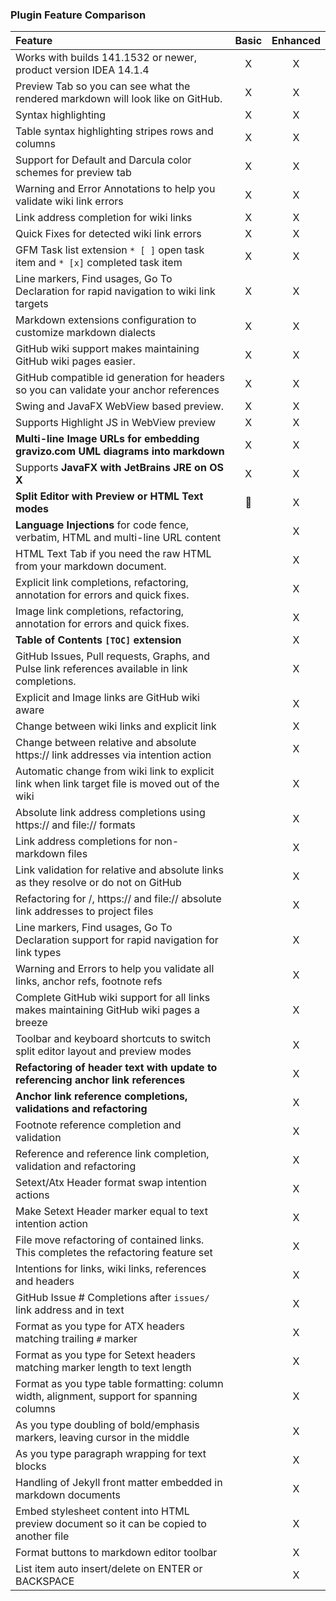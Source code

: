 ### Plugin Feature Comparison

| Feature                                                                                         |    Basic     | Enhanced |
|:------------------------------------------------------------------------------------------------|:------------:|:--------:|
| Works with builds 141.1532 or newer, product version IDEA 14.1.4                                |      X       |    X     |
| Preview Tab so you can see what the rendered markdown will look like on GitHub.                 |      X       |    X     |
| Syntax highlighting                                                                             |      X       |    X     |
| Table syntax highlighting stripes rows and columns                                              |      X       |    X     |
| Support for Default and Darcula color schemes for preview tab                                   |      X       |    X     |
| Warning and Error Annotations to help you validate wiki link errors                             |      X       |    X     |
| Link address completion for wiki links                                                          |      X       |    X     |
| Quick Fixes for detected wiki link errors                                                       |      X       |    X     |
| GFM Task list extension `* [ ]` open task item and `* [x]` completed task item                  |      X       |    X     |
| Line markers, Find usages, Go To Declaration for rapid navigation to wiki link targets          |      X       |    X     |
| Markdown extensions configuration to customize markdown dialects                                |      X       |    X     |
| GitHub wiki support makes maintaining GitHub wiki pages easier.                                 |      X       |    X     |
| GitHub compatible id generation for headers so you can validate your anchor references          |      X       |    X     |
| Swing and JavaFX WebView based preview.                                                         |      X       |    X     |
| Supports Highlight JS in WebView preview                                                        |      X       |    X     |
| **Multi-line Image URLs for embedding gravizo.com UML diagrams into markdown**                  |      X       |    X     |
| Supports **JavaFX with JetBrains JRE on OS X**                                                  |      X       |    X     |
| **Split Editor with Preview or HTML Text modes**                                                | :red_circle: |    X     |
| **Language Injections** for code fence, verbatim, HTML and multi-line URL content               |              |    X     |
| HTML Text Tab if you need the raw HTML from your markdown document.                             |              |    X     |
| Explicit link completions, refactoring, annotation for errors and quick fixes.                  |              |    X     |
| Image link completions, refactoring, annotation for errors and quick fixes.                     |              |    X     |
| **Table of Contents `[TOC]` extension**                                                         |              |    X     |
| GitHub Issues, Pull requests, Graphs, and Pulse link references available in link completions.  |              |    X     |
| Explicit and Image links are GitHub wiki aware                                                  |              |    X     |
| Change between wiki links and explicit link                                                     |              |    X     |
| Change between relative and absolute https:// link addresses via intention action               |              |    X     |
| Automatic change from wiki link to explicit link when link target file is moved out of the wiki |              |    X     |
| Absolute link address completions using https:// and file:// formats                            |              |    X     |
| Link address completions for non-markdown files                                                 |              |    X     |
| Link validation for relative and absolute links as they resolve or do not on GitHub             |              |    X     |
| Refactoring for /, https:// and file:// absolute link addresses to project files                |              |    X     |
| Line markers, Find usages, Go To Declaration support for rapid navigation for link types        |              |    X     |
| Warning and Errors to help you validate all links, anchor refs, footnote refs                   |              |    X     |
| Complete GitHub wiki support for all links makes maintaining GitHub wiki pages a breeze         |              |    X     |
| Toolbar and keyboard shortcuts to switch split editor layout and preview modes                  |              |    X     |
| **Refactoring of header text with update to referencing anchor link references**                |              |    X     |
| **Anchor link reference completions, validations and refactoring**                              |              |    X     |
| Footnote reference completion and validation                                                    |              |    X     |
| Reference and reference link completion, validation and refactoring                             |              |    X     |
| Setext/Atx Header format swap intention actions                                                 |              |    X     |
| Make Setext Header marker equal to text intention action                                        |              |    X     |
| File move refactoring of contained links. This completes the refactoring feature set            |              |    X     |
| Intentions for links, wiki links, references and headers                                        |              |    X     |
| GitHub Issue # Completions after `issues/` link address and in text                             |              |    X     |
| Format as you type for ATX headers matching trailing `#` marker                                 |              |    X     |
| Format as you type for Setext headers matching marker length to text length                     |              |    X     |
| Format as you type table formatting: column width, alignment, support for spanning columns      |              |    X     |
| As you type doubling of bold/emphasis markers, leaving cursor in the middle                     |              |    X     |
| As you type paragraph wrapping for text blocks                                                  |              |    X     |
| Handling of Jekyll front matter embedded in markdown documents                                  |              |    X     |
| Embed stylesheet content into HTML preview document so it can be copied to another file         |              |    X     |
| Format buttons to markdown editor toolbar                                                       |              |    X     |
| List item auto insert/delete on ENTER or BACKSPACE                                              |              |    X     |



